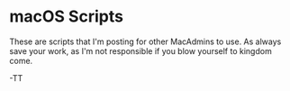 # macOS Scripts

These are scripts that I'm posting for other MacAdmins to use. As always save your
work, as I'm not responsible if you blow yourself to kingdom come.

-TT

